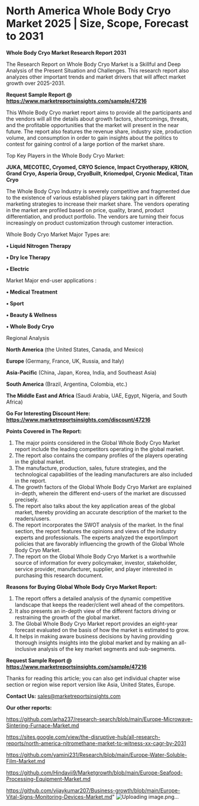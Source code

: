 # North America Whole Body Cryo Market 2025 | Size, Scope, Forecast to 2031

<strong>Whole Body Cryo Market Research Report 2031</strong>

The Research Report on Whole Body Cryo Market is a Skillful and Deep Analysis of the Present Situation and Challenges. This research report also analyzes other important trends and market drivers that will affect market growth over 2025-2031.

<strong>Request Sample Report @ <a href=https://www.marketreportsinsights.com/sample/47216>https://www.marketreportsinsights.com/sample/47216</a></strong>

This Whole Body Cryo market report aims to provide all the participants and the vendors will all the details about growth factors, shortcomings, threats, and the profitable opportunities that the market will present in the near future. The report also features the revenue share, industry size, production volume, and consumption in order to gain insights about the politics to contest for gaining control of a large portion of the market share.

Top Key Players in the Whole Body Cryo Market:

<strong>JUKA, MECOTEC, Cryomed, CRYO Science, Impact Cryotherapy, KRION, Grand Cryo, Asperia Group, CryoBuilt, Kriomedpol, Cryonic Medical, Titan Cryo</strong>

The Whole Body Cryo Industry is severely competitive and fragmented due to the existence of various established players taking part in different marketing strategies to increase their market share. The vendors operating in the market are profiled based on price, quality, brand, product differentiation, and product portfolio. The vendors are turning their focus increasingly on product customization through customer interaction.

Whole Body Cryo Market Major Types are:

<strong>•  Liquid Nitrogen Therapy

•  Dry Ice Therapy

•  Electric</strong>

Market Major end-user applications :

<strong>•  Medical Treatment

•  Sport

•  Beauty & Wellness

•  Whole Body Cryo</strong>

Regional Analysis

</u><strong><b>North America</b></strong> (the United States, Canada, and Mexico)

<strong><b>Europe </b></strong>(Germany, France, UK, Russia, and Italy)

<strong><b>Asia-Pacific</b></strong> (China, Japan, Korea, India, and Southeast Asia)

<strong><b>South America</b></strong> (Brazil, Argentina, Colombia, etc.)

<strong><b>The Middle East and Africa</b></strong> (Saudi Arabia, UAE, Egypt, Nigeria, and South Africa)

<strong>Go For Interesting Discount Here: <a href=https://www.marketreportsinsights.com/discount/47216>https://www.marketreportsinsights.com/discount/47216</a></strong>

<strong>Points Covered in The Report:</strong>
<ol>
  <li>The major points considered in the Global Whole Body Cryo Market report include the leading competitors operating in the global market.</li>
  <li>The report also contains the company profiles of the players operating in the global market.</li>
  <li>The manufacture, production, sales, future strategies, and the technological capabilities of the leading manufacturers are also included in the report.</li>
  <li>The growth factors of the Global Whole Body Cryo Market are explained in-depth, wherein the different end-users of the market are discussed precisely.</li>
  <li>The report also talks about the key application areas of the global market, thereby providing an accurate description of the market to the readers/users.</li>
  <li>The report incorporates the SWOT analysis of the market. In the final section, the report features the opinions and views of the industry experts and professionals. The experts analyzed the export/import policies that are favorably influencing the growth of the Global Whole Body Cryo Market.</li>
  <li>The report on the Global Whole Body Cryo Market is a worthwhile source of information for every policymaker, investor, stakeholder, service provider, manufacturer, supplier, and player interested in purchasing this research document.</li>
</ol>
<strong>Reasons for Buying Global Whole Body Cryo Market Report:</strong>

<ol>
  <li>The report offers a detailed analysis of the dynamic competitive landscape that keeps the reader/client well ahead of the competitors.</li>
  <li>It also presents an in-depth view of the different factors driving or restraining the growth of the global market.</li>
  <li>The Global Whole Body Cryo Market report provides an eight-year forecast evaluated on the basis of how the market is estimated to grow.</li>
  <li>It helps in making aware business decisions by having providing thorough insights insights into the global market and by making an all-inclusive analysis of the key market segments and sub-segments.</li>
</ol>
<strong>Request Sample Report @ <a href=https://www.marketreportsinsights.com/sample/47216>https://www.marketreportsinsights.com/sample/47216</a></strong>


Thanks for reading this article; you can also get individual chapter wise section or region wise report version like Asia, United States, Europe.

<strong>Contact Us:</strong>
sales@marketreportsinsights.com

<strong>Our other reports:</strong>

<a href=https://github.com/arha237/research-search/blob/main/Europe-Microwave-Sintering-Furnace-Market.md>https://github.com/arha237/research-search/blob/main/Europe-Microwave-Sintering-Furnace-Market.md</a>

<a href=https://sites.google.com/view/the-disruptive-hub/all-research-reports/north-america-nitromethane-market-to-witness-xx-cagr-by-2031>https://sites.google.com/view/the-disruptive-hub/all-research-reports/north-america-nitromethane-market-to-witness-xx-cagr-by-2031</a>

<a href=https://github.com/yamini231/Research/blob/main/Europe-Water-Soluble-Film-Market.md>https://github.com/yamini231/Research/blob/main/Europe-Water-Soluble-Film-Market.md</a>

<a href=https://github.com/Hindavii9/Marketgrowth/blob/main/Europe-Seafood-Processing-Equipment-Market.md>https://github.com/Hindavii9/Marketgrowth/blob/main/Europe-Seafood-Processing-Equipment-Market.md</a>

<a href=https://github.com/vijaykumar207/Business-growth/blob/main/Europe-Vital-Signs-Monitoring-Devices-Market.md>https://github.com/vijaykumar207/Business-growth/blob/main/Europe-Vital-Signs-Monitoring-Devices-Market.md</a>"
![Uploading image.png…]()
